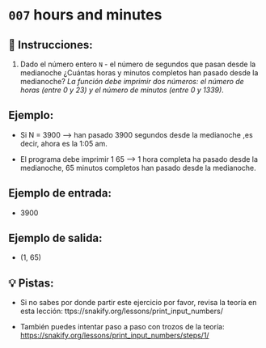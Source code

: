# `007` hours and minutes

## 📝 Instrucciones:

 1. Dado el número entero `N` - el número de segundos que pasan desde la medianoche ¿Cuántas horas y minutos completos han pasado desde la medianoche? *La función debe imprimir dos números: el número de horas (entre 0 y 23) y el número de minutos (entre 0 y 1339)*.

## Ejemplo:

* Si N = 3900 --> han pasado 3900 segundos desde la medianoche ,es decir, ahora es la 1:05 am. 
 
+ El programa debe imprimir 1 65 --> 1 hora completa ha pasado desde la medianoche, 65 minutos completos han pasado desde la medianoche.

## Ejemplo de entrada:

+ 3900

## Ejemplo de salida:

+ (1, 65)

## 💡 Pistas:

+ Si no sabes por donde partir este ejercicio por favor, revisa la teoría en esta lección: ttps://snakify.org/lessons/print_input_numbers/

+ También puedes intentar paso a paso con trozos de la teoría: https://snakify.org/lessons/print_input_numbers/steps/1/

